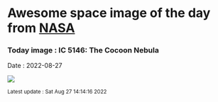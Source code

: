 
# Awesome space image of the day from [NASA](https://api.nasa.gov/)

### Today image : IC 5146: The Cocoon Nebula

Date : 2022-08-27


![](https://apod.nasa.gov/apod/image/2208/IC5146JenkinsAB3_1100.jpg)

<small>Latest update : Sat Aug 27 14:14:16 2022</small>


